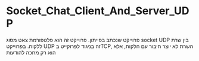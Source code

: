 # Socket_Chat_Client_And_Server_UDP
פרוייקט שנכתב בפייתון. פרוייקט זה הוא פלטפורמת צאט מסוג socket UDP בין שרת ללקוח.
בפרוייקט UDP זה בניגוד לפרוקייט בTCP, השרת לא יוצר חיבור עם הלקוח, אלא הוא רק מחכה להודעות 
